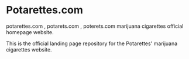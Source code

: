 # Potarettes.com
potarettes.com , potarets.com , poterets.com marijuana cigarettes official homepage website.

This is the official landing page repository for the Potarettes' marijuana cigarettes website. 
